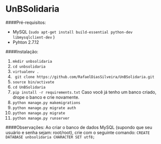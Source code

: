 # UnBSolidaria

####Pré-requisitos: 

 - MySQL (```sudo apt-get install build-essential python-dev libmysqlclient-dev``` )
 - Pyhton 2.7.12

####Instalação:

 1. ``` mkdir unbsolidaria ```
 2. ``` cd unbsolidaria ```
 3. ``` virtualenv . ```
 4. ``` git clone https://github.com/RafaelDiasSilveira/UnBSolidaria.git```
 5. ``` source bin/activate ```
 6. ``` cd UnBSolidaria ```
 7. ``` pip install -r requirements.txt ```
 Caso você já tenho um banco criado, drope o banco e crie novamente.
 8. ``` python manage.py makemigrations ```
 9. ``` python manage.py migrate auth ```
 10. ``` python manage.py migrate ```
 11. ``` python manage.py runserver ```
 
####Observações:
Ao criar o banco de dados MySQL (supondo que seu usuário e senha sejam: root/root), crie com o seguinte comando:
 ``` CREATE DATABASE unbsolidaria CHARACTER SET utf8; ```   

